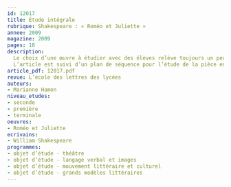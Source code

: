 ```yaml
---
id: 12017
title: Étude intégrale
rubrique: Shakespeare : « Roméo et Juliette »
annee: 2009
magazine: 2009
pages: 18
description: 
  Le choix d’une œuvre à étudier avec des élèves relève toujours un peu du pari. Le programme de terminale L a mis à l’honneur « Roméo et Juliette », de Shakespeare, qui peut être aussi étudiée en seconde, dans le cadre de l’étude de la tragédie. L’intérêt manifesté par les élèves pour cette œuvre réputée difficile conduit à s’interroger sur les raisons de ce succès. Pourquoi l’étude de la tragédie à travers cette pièce du XVIe siècle fonctionne-t-elle mieux qu’à partir d’autres œuvres du répertoire ? Si la construction de la pièce est un élément qui favorise sa lecture, il  semble que c’est la nature même du tragique à l’œuvre dans « Roméo et Juliette » qui explique ce succès.
  L’article est suivi d’un plan de séquence pour l’étude de la pièce en seconde, première et terminale.
article_pdf: 12017.pdf
revue: L’école des lettres des lycées
auteurs:
- Marianne Hamon
niveau_etudes:
- seconde
- première
- terminale
oeuvres:
- Roméo et Juliette
ecrivains:
- William Shakespeare
programmes:
- objet d’étude - théâtre
- objet d’étude - langage verbal et images
- objet d’étude - mouvement littéraire et culturel
- objet d’étude - grands modèles littéraires
---
```

